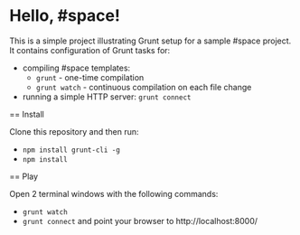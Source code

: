 Hello, #space!
=========

This is a simple project illustrating Grunt setup for a sample #space project.
It contains configuration of Grunt tasks for:
* compiling #space templates:
    * `grunt` - one-time compilation
    * `grunt watch` - continuous compilation on each file change
* running a simple HTTP server: `grunt connect`

== Install

Clone this repository and then run:
* `npm install grunt-cli -g`
* `npm install`

== Play

Open 2 terminal windows with the following commands:
* `grunt watch`
* `grunt connect`
and point your browser to http://localhost:8000/
